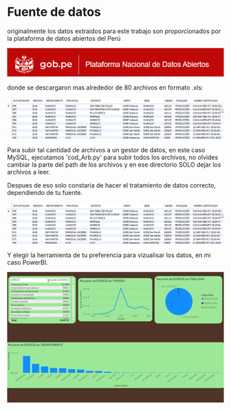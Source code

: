 # Fuente de datos

originalmente los datos extraidos para este trabajo son proporcionados por la plataforma de datos abiertos del Perú

![](/_src/bd_pe.png)

donde se descargaron mas alrededor de 80 archivos en formato .xls:

![](/_src/bd_pe_2.png)

Para subir tal cantidad de archivos a un gestor de datos, en este caso MySQL, ejecutamos 'cod_Arb.py' para subir todos los archivos, no olvides cambiar la parte del path de los archivos y en ese directorio SOLO dejar los archivos a leer.

Despues de eso solo constaria de hacer el tratamiento de datos correcto, dependiendo de tu fuente.

![](/_src/bd_pe_3.png)

Y elegir la herramienta de tu preferencia para vizualisar los datos, en mi caso PowerBI.

![](/_src/bd_pe_4.png)